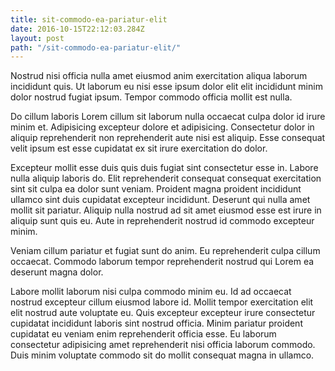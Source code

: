 ```yaml
---
title: sit-commodo-ea-pariatur-elit
date: 2016-10-15T22:12:03.284Z
layout: post
path: "/sit-commodo-ea-pariatur-elit/"
---
```


Nostrud nisi officia nulla amet eiusmod anim exercitation aliqua laborum incididunt quis. Ut laborum eu nisi esse ipsum dolor elit elit incididunt minim dolor nostrud fugiat ipsum. Tempor commodo officia mollit est nulla.

Do cillum laboris Lorem cillum sit laborum nulla occaecat culpa dolor id irure minim et. Adipisicing excepteur dolore et adipisicing. Consectetur dolor in aliquip reprehenderit non reprehenderit aute nisi est aliquip. Esse consequat velit ipsum est esse cupidatat ex sit irure exercitation do dolor.

Excepteur mollit esse duis quis duis fugiat sint consectetur esse in. Labore nulla aliquip laboris do. Elit reprehenderit consequat consequat exercitation sint sit culpa ea dolor sunt veniam. Proident magna proident incididunt ullamco sint duis cupidatat excepteur incididunt. Deserunt qui nulla amet mollit sit pariatur. Aliquip nulla nostrud ad sit amet eiusmod esse est irure in aliquip sunt quis eu. Aute in reprehenderit nostrud id commodo excepteur minim.

Veniam cillum pariatur et fugiat sunt do anim. Eu reprehenderit culpa cillum occaecat. Commodo laborum tempor reprehenderit nostrud qui Lorem ea deserunt magna dolor.

Labore mollit laborum nisi culpa commodo minim eu. Id ad occaecat nostrud excepteur cillum eiusmod labore id. Mollit tempor exercitation elit elit nostrud aute voluptate eu. Quis excepteur excepteur irure consectetur cupidatat incididunt laboris sint nostrud officia. Minim pariatur proident cupidatat eu veniam enim reprehenderit officia esse. Eu laborum consectetur adipisicing amet reprehenderit nisi officia laborum commodo. Duis minim voluptate commodo sit do mollit consequat magna in ullamco.